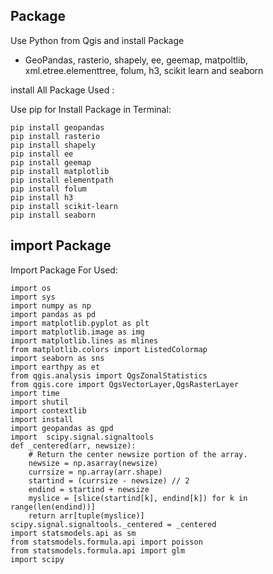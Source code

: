 Package
----------------------
  Use Python from Qgis and install Package

-   GeoPandas, rasterio, shapely, ee, geemap, matpoltlib, xml.etree.elementtree, folum, h3, scikit learn and seaborn
  
install All Package Used : 

Use pip for Install Package in Terminal:

    pip install geopandas
    pip install rasterio
    pip install shapely
    pip install ee
    pip install geemap
    pip install matplotlib
    pip install elementpath
    pip install folum
    pip install h3
    pip install scikit-learn
    pip install seaborn

import Package
----------------------
Import Package For Used:

    import os
    import sys
    import numpy as np
    import pandas as pd
    import matplotlib.pyplot as plt
    import matplotlib.image as img
    import matplotlib.lines as mlines
    from matplotlib.colors import ListedColormap
    import seaborn as sns
    import earthpy as et 
    from qgis.analysis import QgsZonalStatistics
    from qgis.core import QgsVectorLayer,QgsRasterLayer
    import time
    import shutil
    import contextlib
    import install
    import geopandas as gpd
    import  scipy.signal.signaltools
    def _centered(arr, newsize):
        # Return the center newsize portion of the array.
        newsize = np.asarray(newsize)
        currsize = np.array(arr.shape)
        startind = (currsize - newsize) // 2
        endind = startind + newsize
        myslice = [slice(startind[k], endind[k]) for k in range(len(endind))]
        return arr[tuple(myslice)]
    scipy.signal.signaltools._centered = _centered
    import statsmodels.api as sm
    from statsmodels.formula.api import poisson
    from statsmodels.formula.api import glm
    import scipy

